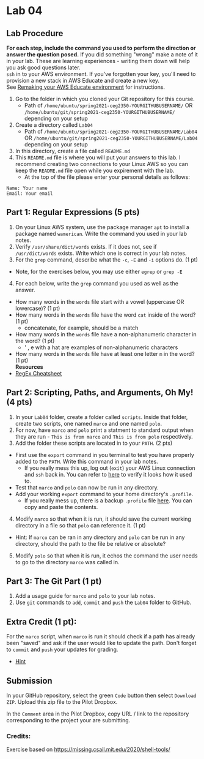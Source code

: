 # Lab 04

## Lab Procedure

**For each step, include the command you used to perform the direction or answer the question posed.** If you did something "wrong" make a note of it in your lab. These are learning experiences - writing them down will help you ask good questions later.  
`ssh` in to your AWS environment. If you've forgotten your key, you'll need to provision a new stack in AWS Educate and create a new key.  
See [Remaking your AWS Educate environment](../../..) for instructions.

1. Go to the folder in which you cloned your Git repository for this course.
   - Path of `/home/ubuntu/spring2021-ceg2350-YOURGITHUBUSERNAME/` OR `/home/ubuntu/git/spring2021-ceg2350-YOURGITHUBUSERNAME/` depending on your setup
2. Create a directory called `Lab04`
   - Path of `/home/ubuntu/spring2021-ceg2350-YOURGITHUBUSERNAME/Lab04` OR `/home/ubuntu/git/spring2021-ceg2350-YOURGITHUBUSERNAME/Lab04` depending on your setup
3. In this directory, create a file called `README.md`
4. This `README.md` file is where you will put your answers to this lab. I recommend creating two connections to your Linux AWS so you can keep the `README.md` file open while you expirement with the lab.
   - At the top of the file please enter your personal details as follows:

```
Name: Your name
Email: Your email

```

## Part 1: Regular Expressions (5 pts)

1. On your Linux AWS system, use the package manager `apt` to install a package named `wamerican`. Write the command you used in your lab notes.
2. Verify `/usr/share/dict/words` exists. If it does not, see if `/usr/dict/words` exists.  Write which one is correct in your lab notes.
3. For the `grep` command, describe what the `-c`, `-E` and `-i` options do. (1 pt)
  * Note, for the exercises below, you may use either `egrep` or `grep -E`
4. For each below, write the `grep` command you used as well as the answer.

- How many words in the `words` file start with a vowel (uppercase OR lowercase)? (1 pt)
- How many words in the `words` file have the word `cat` inside of the word? (1 pt)
  - concatenate, for example, should be a match
- How many words in the `words` file have a non-alphanumeric character in the word? (1 pt)
  - ' , e with a hat are examples of non-alphanumeric characters
- How many words in the `words` file have at least one letter `m` in the word? (1 pt)  
  **Resources**
- [RegEx Cheatsheet](http://web.mit.edu/hackl/www/lab/turkshop/slides/regex-cheatsheet.pdf)

## Part 2: Scripting, Paths, and Arguments, Oh My! (4 pts)

1. In your `Lab04` folder, create a folder called `scripts`. Inside that folder, create two scripts, one named `marco` and one named `polo`.
2. For now, have `marco` and `polo` print a statment to standard output when they are run - `This is from marco` and `This is from polo` respectively.
3. Add the folder these scripts are located in to your `PATH`. (2 pts)
- First use the `export` command in you terminal to test you have properly added to the `PATH`. Write this command in your lab notes.
    - If you really mess this up, log out (`exit`) your AWS Linux connection and `ssh` back in.  You can refer to [here](PATH-backup) to verify it looks how it used to.
- Test that `marco` and `polo` can now be run in any directory.
- Add your working `export` command to your home directory's `.profile`.  
    - If you really mess up, there is a backup `.profile` file [here](.profile-backup).  You can copy and paste the contents.

4. Modify `marco` so that when it is run, it should save the current working directory in a file so that `polo` can reference it. (1 pt)
  - Hint: If `marco` can be ran in any directory and `polo` can be run in any directory, should the path to the file be relative or absolute?
5. Modify `polo` so that when it is run, it echos the command the user needs to go to the directory `marco` was called in.

## Part 3: The Git Part (1 pt)

1. Add a usage guide for `marco` and `polo` to your lab notes.
2. Use `git` commands to `add`, `commit` and `push` the `Lab04` folder to GitHub.

## Extra Credit (1 pt):

For the `marco` script, when `marco` is run it should check if a path has already been "saved" and ask if the user would like to update the path. Don't forget to `commit` and `push` your updates for grading.

- [Hint](https://www.cyberciti.biz/faq/linux-unix-script-check-if-file-empty-or-not/)


## Submission

In your GitHub repository, select the green `Code` button then select `Download ZIP`. Upload this zip file to the Pilot Dropbox.

In the `Comment` area in the Pilot Dropbox, copy URL / link to the repository corresponding to the project your are submitting.

### Credits:

Exercise based on https://missing.csail.mit.edu/2020/shell-tools/
